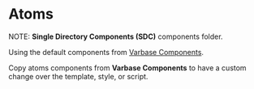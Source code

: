 # Atoms

NOTE: **Single Directory Components (SDC)** components folder.

Using the default components from [Varbase Components](https://www.drupal.org/project/varbase_components).

Copy atoms components from **Varbase Components** to have a custom change over the template, style, or script.
